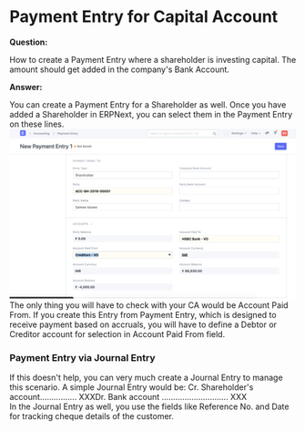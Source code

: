 
# Payment Entry for Capital Account


**Question:** 
  
How to create a Payment Entry where a shareholder is investing capital. The amount should get added in the company's Bank Account.
  

**Answer:** 
  
You can create a Payment Entry for a Shareholder as well. Once you have added a Shareholder in ERPNext, you can select them in the Payment Entry on these lines.  
![](/files/Etxow8j.png)  
The only thing you will have to check with your CA would be Account Paid From. If you create this Entry from Payment Entry, which is designed to receive payment based on accruals, you will have to define a Debtor or Creditor account for selection in Account Paid From field.  
### Payment Entry via Journal Entry

  
If this doesn't help, you can very much create a Journal Entry to manage this scenario. A simple Journal Entry would be:
Cr. Shareholder's account................ XXXDr. Bank account ............................. XXX  
In the Journal Entry as well, you use the fields like Reference No. and Date for tracking cheque details of the customer.
